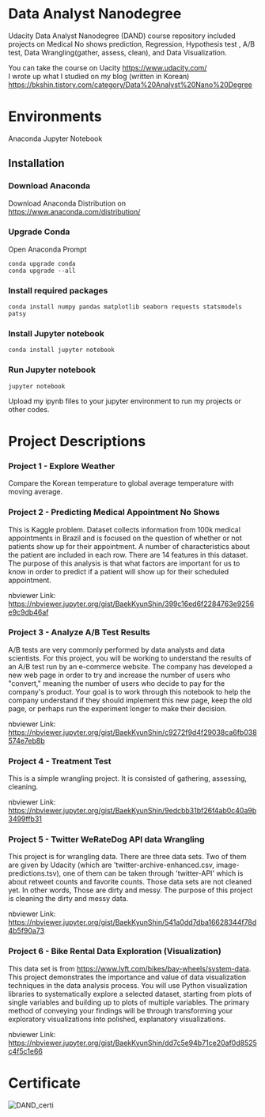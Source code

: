 # Data Analyst Nanodegree
Udacity Data Analyst Nanodegree (DAND) course repository included projects on Medical No shows prediction, Regression, Hypothesis test
, A/B test, Data Wrangling(gather, assess, clean), and Data Visualization.

You can take the course on Uacity <https://www.udacity.com/>  
I wrote up what I studied on my blog (written in Korean) <https://bkshin.tistory.com/category/Data%20Analyst%20Nano%20Degree>

# Environments
Anaconda Jupyter Notebook
## Installation
### Download Anaconda
Download Anaconda Distribution on https://www.anaconda.com/distribution/
### Upgrade Conda
Open Anaconda Prompt
```
conda upgrade conda
conda upgrade --all
```
### Install required packages
```
conda install numpy pandas matplotlib seaborn requests statsmodels patsy
```
### Install Jupyter notebook
```
conda install jupyter notebook
```
### Run Jupyter notebook
```
jupyter notebook
```
  
Upload my ipynb files to your jupyter environment to run my projects or other codes.
  
# Project Descriptions
### Project 1 - Explore Weather
 Compare the Korean temperature to global average temperature with moving average.

### Project 2 - Predicting Medical Appointment No Shows
 This is Kaggle problem. Dataset collects information from 100k medical appointments in Brazil and is focused on the question of whether or not patients show up for their appointment. A number of characteristics about the patient are included in each row. There are 14 features in this dataset. The purpose of this analysis is that what factors are important for us to know in order to predict if a patient will show up for their scheduled appointment.

nbviewer Link: https://nbviewer.jupyter.org/gist/BaekKyunShin/399c16ed6f2284763e9256e9c9db46af

### Project 3 - Analyze A/B Test Results

 A/B tests are very commonly performed by data analysts and data scientists. For this project, you will be working to understand the results of an A/B test run by an e-commerce website. The company has developed a new web page in order to try and increase the number of users who "convert," meaning the number of users who decide to pay for the company's product. Your goal is to work through this notebook to help the company understand if they should implement this new page, keep the old page, or perhaps run the experiment longer to make their decision.

nbviewer Link:  https://nbviewer.jupyter.org/gist/BaekKyunShin/c9272f9d4f29038ca6fb038574e7eb8b

### Project 4 - Treatment Test

 This is a simple wrangling project. It is consisted of gathering, assessing, cleaning.

nbviewer Link: https://nbviewer.jupyter.org/gist/BaekKyunShin/9edcbb31bf26f4ab0c40a9b3499ffb31

### Project 5 - Twitter WeRateDog API data Wrangling

 This project is for wrangling data. There are three data sets. Two of them are given by Udacity (which are 'twitter-archive-enhanced.csv, image-predictions.tsv), one of them can be taken through 'twitter-API' which is about retweet counts and favorite counts. Those data sets are not cleaned yet. In other words, Those are dirty and messy. The purpose of this project is cleaning the dirty and messy data.

nbviewer Link: https://nbviewer.jupyter.org/gist/BaekKyunShin/541a0dd7dba16628344f78d4b5f90a73

### Project 6 - Bike Rental Data Exploration (Visualization)

 This data set is from <https://www.lyft.com/bikes/bay-wheels/system-data>. This project demonstrates the importance and value of data visualization techniques in the data analysis process. You will use Python visualization libraries to systematically explore a selected dataset, starting from plots of single variables and building up to plots of multiple variables. The primary method of conveying your findings will be through transforming your exploratory visualizations into polished, explanatory visualizations.

nbviewer Link: https://nbviewer.jupyter.org/gist/BaekKyunShin/dd7c5e94b71ce20af0d8525c4f5c1e66

# Certificate

![DAND_certi](https://cdn.bkshin.com/tistory/DAND/DAND_certi.png)
